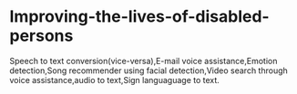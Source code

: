 # Improving-the-lives-of-disabled-persons
Speech to text conversion(vice-versa),E-mail voice assistance,Emotion detection,Song recommender using facial detection,Video search through voice assistance,audio to text,Sign languaguage to text.
